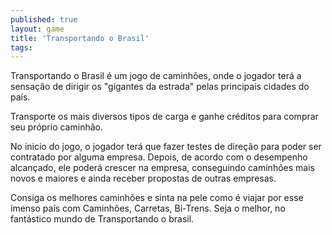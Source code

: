 ```yaml
---
published: true
layout: game
title: 'Transportando o Brasil'
tags: 
---
```

Transportando o Brasil é um jogo de caminhões, onde o jogador terá a sensação de dirigir os "gigantes da estrada" pelas principais cidades do país.

Transporte os mais diversos tipos de carga e ganhe créditos para comprar seu próprio caminhão.


 

No inicio do jogo, o jogador terá que fazer testes de direção para poder ser contratado por alguma empresa. Depois, de acordo com o desempenho alcançado, ele poderá crescer na empresa, conseguindo caminhões mais novos e maiores e ainda receber propostas de outras empresas.




Consiga os melhores caminhões e sinta na pele como é viajar por esse imenso país com Caminhões, Carretas, Bi-Trens. Seja o melhor, no fantástico mundo de Transportando o brasil.


